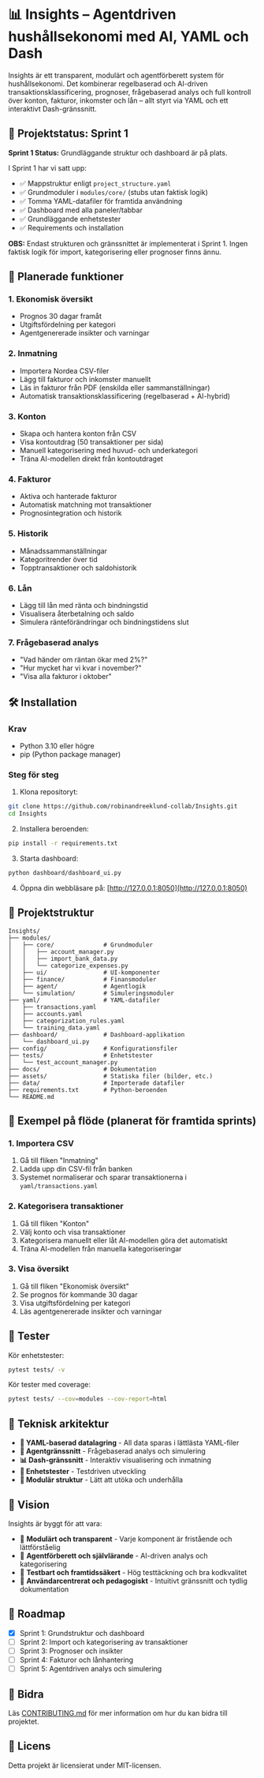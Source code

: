 # 📊 Insights – Agentdriven hushållsekonomi med AI, YAML och Dash

Insights är ett transparent, modulärt och agentförberett system för hushållsekonomi. Det kombinerar regelbaserad och AI-driven transaktionsklassificering, prognoser, frågebaserad analys och full kontroll över konton, fakturor, inkomster och lån – allt styrt via YAML och ett interaktivt Dash-gränssnitt.

## 🎯 Projektstatus: Sprint 1

**Sprint 1 Status:** Grundläggande struktur och dashboard är på plats.

I Sprint 1 har vi satt upp:
- ✅ Mappstruktur enligt `project_structure.yaml`
- ✅ Grundmoduler i `modules/core/` (stubs utan faktisk logik)
- ✅ Tomma YAML-datafiler för framtida användning
- ✅ Dashboard med alla paneler/tabbar
- ✅ Grundläggande enhetstester
- ✅ Requirements och installation

**OBS:** Endast strukturen och gränssnittet är implementerat i Sprint 1. Ingen faktisk logik för import, kategorisering eller prognoser finns ännu.

## 🚀 Planerade funktioner

### 1. Ekonomisk översikt
- Prognos 30 dagar framåt
- Utgiftsfördelning per kategori
- Agentgenererade insikter och varningar

### 2. Inmatning
- Importera Nordea CSV-filer
- Lägg till fakturor och inkomster manuellt
- Läs in fakturor från PDF (enskilda eller sammanställningar)
- Automatisk transaktionsklassificering (regelbaserad + AI-hybrid)

### 3. Konton
- Skapa och hantera konton från CSV
- Visa kontoutdrag (50 transaktioner per sida)
- Manuell kategorisering med huvud- och underkategori
- Träna AI-modellen direkt från kontoutdraget

### 4. Fakturor
- Aktiva och hanterade fakturor
- Automatisk matchning mot transaktioner
- Prognosintegration och historik

### 5. Historik
- Månadssammanställningar
- Kategoritrender över tid
- Topptransaktioner och saldohistorik

### 6. Lån
- Lägg till lån med ränta och bindningstid
- Visualisera återbetalning och saldo
- Simulera ränteförändringar och bindningstidens slut

### 7. Frågebaserad analys
- "Vad händer om räntan ökar med 2%?"
- "Hur mycket har vi kvar i november?"
- "Visa alla fakturor i oktober"

## 🛠️ Installation

### Krav
- Python 3.10 eller högre
- pip (Python package manager)

### Steg för steg

1. Klona repositoryt:
```bash
git clone https://github.com/robinandreeklund-collab/Insights.git
cd Insights
```

2. Installera beroenden:
```bash
pip install -r requirements.txt
```

3. Starta dashboard:
```bash
python dashboard/dashboard_ui.py
```

4. Öppna din webbläsare på: [http://127.0.0.1:8050](http://127.0.0.1:8050)

## 📁 Projektstruktur

```
Insights/
├── modules/
│   ├── core/              # Grundmoduler
│   │   ├── account_manager.py
│   │   ├── import_bank_data.py
│   │   └── categorize_expenses.py
│   ├── ui/                # UI-komponenter
│   ├── finance/           # Finansmoduler
│   ├── agent/             # Agentlogik
│   └── simulation/        # Simuleringsmoduler
├── yaml/                  # YAML-datafiler
│   ├── transactions.yaml
│   ├── accounts.yaml
│   ├── categorization_rules.yaml
│   └── training_data.yaml
├── dashboard/             # Dashboard-applikation
│   └── dashboard_ui.py
├── config/                # Konfigurationsfiler
├── tests/                 # Enhetstester
│   └── test_account_manager.py
├── docs/                  # Dokumentation
├── assets/                # Statiska filer (bilder, etc.)
├── data/                  # Importerade datafiler
├── requirements.txt       # Python-beroenden
└── README.md
```

## 🔄 Exempel på flöde (planerat för framtida sprints)

### 1. Importera CSV
1. Gå till fliken "Inmatning"
2. Ladda upp din CSV-fil från banken
3. Systemet normaliserar och sparar transaktionerna i `yaml/transactions.yaml`

### 2. Kategorisera transaktioner
1. Gå till fliken "Konton"
2. Välj konto och visa transaktioner
3. Kategorisera manuellt eller låt AI-modellen göra det automatiskt
4. Träna AI-modellen från manuella kategoriseringar

### 3. Visa översikt
1. Gå till fliken "Ekonomisk översikt"
2. Se prognos för kommande 30 dagar
3. Visa utgiftsfördelning per kategori
4. Läs agentgenererade insikter och varningar

## 🧪 Tester

Kör enhetstester:
```bash
pytest tests/ -v
```

Kör tester med coverage:
```bash
pytest tests/ --cov=modules --cov-report=html
```

## 🧱 Teknisk arkitektur

- **📁 YAML-baserad datalagring** - All data sparas i lättlästa YAML-filer
- **🧠 Agentgränssnitt** - Frågebaserad analys och simulering
- **📊 Dash-gränssnitt** - Interaktiv visualisering och inmatning
- **🧪 Enhetstester** - Testdriven utveckling
- **🔁 Modulär struktur** - Lätt att utöka och underhålla

## 🧠 Vision

Insights är byggt för att vara:
- 🧩 **Modulärt och transparent** - Varje komponent är fristående och lättförståelig
- 🧠 **Agentförberett och självlärande** - AI-driven analys och kategorisering
- 🧪 **Testbart och framtidssäkert** - Hög testtäckning och bra kodkvalitet
- 👥 **Användarcentrerat och pedagogiskt** - Intuitivt gränssnitt och tydlig dokumentation

## 📝 Roadmap

- [x] Sprint 1: Grundstruktur och dashboard
- [ ] Sprint 2: Import och kategorisering av transaktioner
- [ ] Sprint 3: Prognoser och insikter
- [ ] Sprint 4: Fakturor och lånhantering
- [ ] Sprint 5: Agentdriven analys och simulering

## 🤝 Bidra

Läs [CONTRIBUTING.md](docs/CONTRIBUTING.md) för mer information om hur du kan bidra till projektet.

## 📄 Licens

Detta projekt är licensierat under MIT-licensen.

